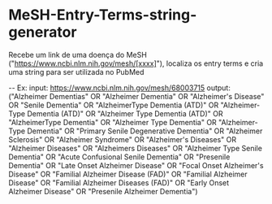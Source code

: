 # MeSH-Entry-Terms-string-generator
Recebe um link de uma doença do MeSH ("https://www.ncbi.nlm.nih.gov/mesh/[xxxx]"), localiza os entry terms e cria uma string para ser utilizada no PubMed

-- Ex: 
      input: https://www.ncbi.nlm.nih.gov/mesh/68003715
      output: ("Alzheimer Dementias" OR "Alzheimer Dementia" OR "Alzheimer's Disease" OR "Senile Dementia" OR "AlzheimerType Dementia (ATD)" OR "Alzheimer-Type Dementia (ATD)"                 OR "Alzheimer Type Dementia (ATD)" OR "AlzheimerType Dementia" OR "Alzheimer Type Dementia" OR "Alzheimer-Type Dementia" OR "Primary Senile Degenerative                         Dementia" OR "Alzheimer Sclerosis" OR "Alzheimer Syndrome" OR "Alzheimer's Diseases" OR "Alzheimer Diseases" OR "Alzheimers Diseases" OR "Alzheimer Type                       Senile Dementia" OR "Acute Confusional Senile Dementia" OR "Presenile Dementia" OR "Late Onset Alzheimer Disease" OR "Focal Onset Alzheimer's Disease" OR                       "Familial Alzheimer Disease (FAD)" OR "Familial Alzheimer Disease" OR "Familial Alzheimer Diseases (FAD)" OR "Early Onset Alzheimer Disease" OR "Presenile                       Alzheimer Dementia")
